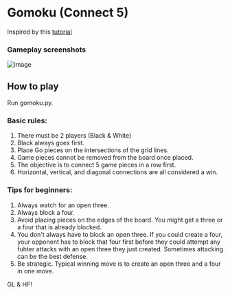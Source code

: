 # Gomoku (Connect 5)

Inspired by this [tutorial](https://www.youtube.com/watch?v=UYgyRArKDEs&list=PLFCB5Dp81iNV_inzM-R9AKkZZlePCZdtV&ab_channel=KeithGalli)

### Gameplay screenshots
![image](https://github.com/cmansoo/gomoku-five-in-a-row/assets/70994968/23bc8c42-0c86-4e91-9978-a602a7f86286)

## How to play

Run gomoku.py.

### Basic rules:

1. There must be 2 players (Black & White)
2. Black always goes first.
3. Place Go pieces on the intersections of the grid lines.
4. Game pieces cannot be removed from the board once placed.
5. The objective is to connect 5 game pieces in a row first.
6. Horizontal, vertical, and diagonal connections are all considered a win.

### Tips for beginners:

1. Always watch for an open three.
2. Always block a four.
3. Avoid placing pieces on the edges of the board. You might get a three or a four that is already blocked.
4. You don't always have to block an open three. If you could create a four, your opponent has to block that four first before they could attempt any fuhter attacks with 
an open three they just created. Sometimes attacking can be the best defense.
5. Be strategic. Typical winning move is to create an open three and a four in one move.

GL & HF!
